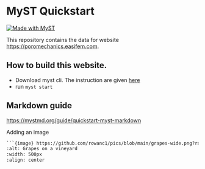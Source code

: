 # MyST Quickstart

[![Made with MyST](https://img.shields.io/badge/made%20with-myst-orange)](https://myst.tools)

This repository contains the data for website https://poromechanics.easifem.com. 

## How to build this website.

- Download myst cli. The instruction are given [here](https://mystmd.org/guide/installing) 
- run `myst start`


## Markdown guide

https://mystmd.org/guide/quickstart-myst-markdown 

Adding an image

```txt
```{image} https://github.com/rowanc1/pics/blob/main/grapes-wide.png?raw=true
:alt: Grapes on a vineyard
:width: 500px
:align: center
```
```